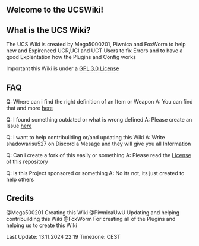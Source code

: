 ## Welcome to the UCSWiki! ##

## What is the UCS Wiki? ##

The UCS Wiki is created by Mega5000201, Piwnica and FoxWorm to help new and Expirenced UCR,UCI and UCT Users to  fix Errors and to have a good Explentation how the Plugins and Config works

Important this Wiki is under a [GPL 3.0 License](https://github.com/Mega500201/UCS-Wiki/blob/main/LICENSE) 

## FAQ ##

Q: Where can i find the right definition of an Item or Weapon
A: You can find that and more [here](https://github.com/Mega500201/UCS-Wiki/tree/main/UCR%20Wiki/Useful%20Information)

Q: I found something outdated or what is wrong defined
A: Please create an Issue [here](https://github.com/Mega500201/UCS-Wiki/issues)

Q: I want to help contribuilding or/and updating this Wiki
A: Write shadowarisu527 on Discord a Mesage and they will give you all Information

Q: Can i create a fork of this easily or something
A: Please read the [License](https://github.com/Mega500201/UCS-Wiki/blob/main/LICENSE) of this repository

Q: Is this Project sponsored or something
A: No its not, its just created to help others

## Credits ##

@Mega500201 Creating this Wiki
@PiwnicaUwU Updating and helping contribuilding this Wiki
@FoxWorm For creating all of the Plugins and helping us to create this Wiki

Last Update: 13.11.2024 22:19 
Timezone: CEST
